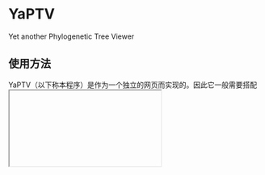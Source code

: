 # YaPTV

Yet another Phylogenetic Tree Viewer

## 使用方法

YaPTV（以下称本程序）是作为一个独立的网页而实现的。因此它一般需要搭配<iframe>HTML元素使用。

配置本程序需要修改两个配置文件：一是`conf.json`,称作主配置文件，它描述了被展示的树的描述文件的位置与两个参数`branch_unit`和`tree_padding`；二是树的描述文件，它的位置由`conf.json`说明。

树加载完成的标志是全局变量`HANDLE`已经被定义，而且`HANDLE.ready()`返回`true`。

## 树的描述文件之格式

此文件的格式为JSON。大致的描述如下（如果看不懂请告诉我）

```
Node ::= {
    branch_length : <Float>,
    children : [ Node | Leaf ]
}

Leaf ::= {
    name : <String>,
    branch_length : <Non-negative Number>
}
```

## 主配置文件
```
Top ::= {
    path : <String, 到树描述文件的相对路径>,
    tree_padding : <Non-negative Number, 在树上下额外添加的空白高度，单位为像素>,
    branch_unit : <Non-negative Number, 单位枝条长度，单位为像素>
}
```

## 与树浏览器互动

所有此类互动都通过调用绑定至全局变量`HANDLE`的对象的方法进行。

控制选取的叶节点
```JavaScript
setSelection(Array<String> nameArray | Set<String> nameSet)
getSelection() ==> Set<String>
```

控制滚动条
```
scrollTo(float x, float y)
```

控制怎么回应提交选择的请求
```
setSubmitHandle(Procedure handle)
```
